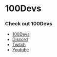 # 100Devs

### Check out 100Devs

- [100Devs](https://100devs.org/)
- [Discord](https://leonnoel.com/discord)
- [Twitch](https://leonnoel.com/twitch)
- [Youtube](https://leonnoel.com/youtube)
